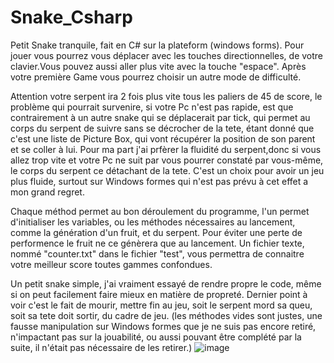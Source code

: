 ﻿# Snake_Csharp
Petit Snake tranquile, fait en C# sur la plateform (windows forms).
Pour jouer vous pourrez vous déplacer avec les touches directionnelles, de votre clavier.Vous pouvez aussi aller plus vite avec la touche "espace". Après votre première Game vous pourrez choisir un autre mode de difficulté.

Attention votre serpent ira 2 fois plus vite tous les paliers de 45 de score, le problème qui pourrait survenire, si votre Pc n'est pas rapide, est que contrairement à un autre snake qui se déplacerait par tick, qui permet au corps du serpent de suivre sans se décrocher de la tete, étant donné que c'est une liste de Picture Box, qui vont récupérer la position de son parent et se coller à lui. Pour ma part j'ai prfèrer la fluidité du serpent,donc si vous allez trop vite et votre Pc ne suit par vous pourrer constaté par vous-même, le corps du serpent ce détachant de la tete. C'est un choix pour avoir un jeu plus fluide, surtout sur Windows formes qui n'est pas prévu à cet effet a mon grand regret.

Chaque méthod permet au bon déroulement du programme, l'un permet d'initialiser les variables, ou les méthodes nécessaires au lancement, comme la génération d'un fruit, et du serpent. Pour éviter une perte de performence le fruit ne ce génèrera que au lancement.
Un fichier texte, nommé "counter.txt" dans le fichier "test", vous permettra de connaitre votre meilleur score toutes gammes confondues.

Un petit snake simple, j'ai vraiment essayé de rendre propre le code, même si on peut facilement faire mieux en matière de propreté.
Dernier point à voir c'est le fait de mourir, mettre fin au jeu, soit le serpent mord sa queu, soit sa tete doit sortir, du cadre de jeu.
(les méthodes vides sont justes, une fausse manipulation sur Windows formes que je ne suis pas encore retiré, n'impactant pas sur la jouabilité, ou aussi pouvant être complété par la suite, il n'était pas nécessaire de les retirer.)
![image](https://user-images.githubusercontent.com/39668417/198896371-350df3ad-3e73-4b01-b674-9dc89c75592c.png)
